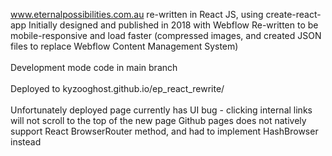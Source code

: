 www.eternalpossibilities.com.au re-written in React JS, using create-react-app
Initially designed and published in 2018 with Webflow
Re-written to be mobile-responsive and load faster (compressed images, and created JSON files to replace Webflow Content Management System)
<br/>
<br/>
Development mode code in main branch
<br/>
<br/>
Deployed to kyzooghost.github.io/ep_react_rewrite/
<br/>
<br/>
Unfortunately deployed page currently has UI bug - clicking internal links will not scroll to the top of the new page
Github pages does not natively support React BrowserRouter method, and had to implement HashBrowser instead

